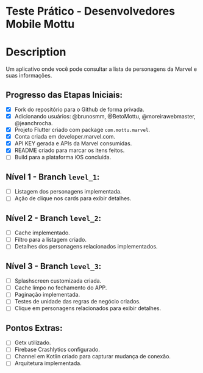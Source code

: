 # Teste Prático - Desenvolvedores Mobile Mottu

# Description

Um aplicativo onde você pode consultar a lista de personagens da Marvel e suas informações.

## Progresso das Etapas Iniciais:
- [x] Fork do repositório para o Github de forma privada.
- [x] Adicionando usuários: @brunosmm, @BetoMottu, @moreirawebmaster, @jeanchrocha.
- [x] Projeto Flutter criado com package `com.mottu.marvel`.
- [x] Conta criada em developer.marvel.com.
- [x] API KEY gerada e APIs da Marvel consumidas.
- [x] README criado para marcar os itens feitos.
- [ ] Build para a plataforma iOS concluída.

## Nível 1 - Branch `level_1`:
- [ ] Listagem dos personagens implementada.
- [ ] Ação de clique nos cards para exibir detalhes.

## Nível 2 - Branch `level_2`:
- [ ] Cache implementado.
- [ ] Filtro para a listagem criado.
- [ ] Detalhes dos personagens relacionados implementados.

## Nível 3 - Branch `level_3`:
- [ ] Splashscreen customizada criada.
- [ ] Cache limpo no fechamento do APP.
- [ ] Paginação implementada.
- [ ] Testes de unidade das regras de negócio criados.
- [ ] Clique em personagens relacionados para exibir detalhes.

## Pontos Extras:
- [ ] Getx utilizado.
- [ ] Firebase Crashlytics configurado.
- [ ] Channel em Kotlin criado para capturar mudança de conexão.
- [ ] Arquitetura implementada.
